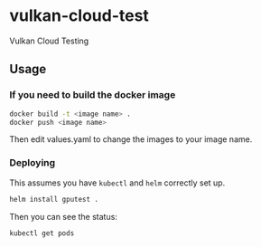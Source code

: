 # vulkan-cloud-test
Vulkan Cloud Testing

## Usage
### If you need to build the docker image
```bash
docker build -t <image name> .
docker push <image name>
```
Then edit values.yaml to change the images to your image name.

### Deploying
This assumes you have `kubectl` and `helm` correctly set up.
```bash
helm install gputest .
```
Then you can see the status:
```bash
kubectl get pods
```